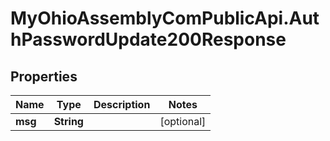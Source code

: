 # MyOhioAssemblyComPublicApi.AuthPasswordUpdate200Response

## Properties

Name | Type | Description | Notes
------------ | ------------- | ------------- | -------------
**msg** | **String** |  | [optional] 


